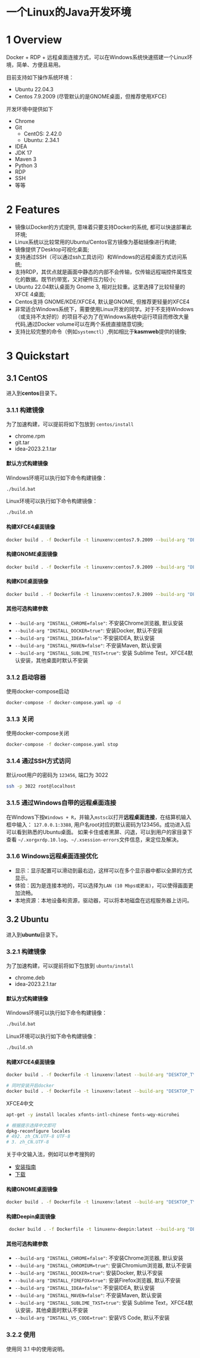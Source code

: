 一个Linux的Java开发环境
==================

# 1 Overview
Docker + RDP + 远程桌面连接方式，可以在Windows系统快速搭建一个Linux环境，简单、方便且易用。

目前支持如下操作系统环境：
* Ubuntu 22.04.3
* Centos 7.9.2009 (尽管默认的是GNOME桌面，但推荐使用XFCE)

开发环境中提供如下
* Chrome
* Git
  - CentOS: 2.42.0
  - Ubuntu: 2.34.1
* IDEA
* JDK 17
* Maven 3
* Python 3
* RDP
* SSH
* 等等

# 2 Features
* 镜像以Docker的方式提供, 意味着只要支持Docker的系统, 都可以快速部署此环境;
* Linux系统以比较常用的Ubuntu/Centos官方镜像为基础镜像进行构建;
* 镜像提供了Desktop可视化桌面;
* 支持通过SSH（可以通过ssh工具访问）和Windows的远程桌面方式访问系统;
* 支持RDP，其优点就是画面中静态的内部不会传输，仅传输远程端控件属性变化的数据。既节约带宽，又对硬件压力较小;
* Ubuntu 22.04默认桌面为 Gnome 3, 相对比较重。这里选择了比较轻量的XFCE 4桌面;
* Centos支持 GNOME/KDE/XFCE4, 默认是GNOME, 但推荐更轻量的XFCE4
* 非常适合Windows系统下，需要使用Linux开发的同学。对于不支持Windows（或支持不太好的）的项目不必为了在Windows系统中运行项目而修改大量代码,通过Docker volume可以在两个系统直接随意切换;
* 支持比较完整的命令（例如`systemctl`）,例如相比于**kasmweb**提供的镜像;


# 3 Quickstart

## 3.1 CentOS
进入到**centos**目录下。

### 3.1.1 构建镜像
为了加速构建，可以提前将如下包放到 `centos/install`
* chrome.rpm
* git.tar
* idea-2023.2.1.tar

#### 默认方式构建镜像
Windows环境可以执行如下命令构建镜像：
```bash
./build.bat
```

Linux环境可以执行如下命令构建镜像：
```bash
./build.sh
```

#### 构建XFCE4桌面镜像
```bash
docker build . -f Dockerfile -t linuxenv:centos7.9.2009 --build-arg "DESKTOP_TYPE=Xfce"
```

#### 构建GNOME桌面镜像
```bash
docker build . -f Dockerfile -t linuxenv:centos7.9.2009 --build-arg "DESKTOP_TYPE=GNOME"
```

#### 构建KDE桌面镜像
```bash
docker build . -f Dockerfile -t linuxenv:centos7.9.2009 --build-arg "DESKTOP_TYPE=KDE"
```

#### 其他可选构建参数
* `--build-arg "INSTALL_CHROME=false"`: 不安装Chrome浏览器, 默认安装
* `--build-arg "INSTALL_DOCKER=true"`: 安装Docker, 默认不安装
* `--build-arg "INSTALL_IDEA=false"`: 不安装IDEA, 默认安装
* `--build-arg "INSTALL_MAVEN=false"`: 不安装Maven, 默认安装
* `--build-arg "INSTALL_SUBLIME_TEST=true"`: 安装 Sublime Test，XFCE4默认安装，其他桌面时默认不安装


### 3.1.2 启动容器
使用docker-compose启动
```bash
docker-compose -f docker-compose.yaml up -d
```

### 3.1.3 关闭
使用docker-compose关闭
```bash
docker-compose -f docker-compose.yaml stop
```

### 3.1.4 通过SSH方式访问
默认root用户的密码为 `123456`, 端口为 3022
```bash
ssh -p 3022 root@localhost
```

### 3.1.5 通过Windows自带的远程桌面连接
在Windows下按`Windows + R`，并输入`mstsc`以打开**远程桌面连接**，在结算机输入框中输入： `127.0.0.1:3388`,
用户名root对应的默认密码为123456。成功进入后可以看到熟悉的Ubuntu桌面。
如果卡住或者黑屏、闪退，可以到用户的家目录下查看 `~/.xorgxrdp.10.log`、`~/.xsession-errors`文件信息，来定位及解决。

### 3.1.6 Windows远程桌面连接优化
* 显示：显示配置可以滑动到最右边，这样可以在多个显示器中都以全屏的方式显示。
* 体验：因为是连接本地的，可以选择为`LAN (10 Mbps或更高)`，可以使得画面更加流畅。
* 本地资源：本地设备和资源，驱动器，可以将本地磁盘在远程服务器上访问。



## 3.2 Ubuntu
进入到**ubuntu**目录下。

### 3.2.1 构建镜像
为了加速构建，可以提前将如下包放到 `ubuntu/install`
* chrome.deb
* idea-2023.2.1.tar

#### 默认方式构建镜像
Windows环境可以执行如下命令构建镜像：
```bash
./build.bat
```

Linux环境可以执行如下命令构建镜像：
```bash
./build.sh
```

#### 构建XFCE4桌面镜像
```bash
docker build . -f Dockerfile -t linuxenv:latest --build-arg "DESKTOP_TYPE=Xfce"

# 同时安装开启docker
docker build . -f Dockerfile -t linuxenv:latest --build-arg "DESKTOP_TYPE=Xfce" --build-arg "INSTALL_DOCKER=true"
```

XFCE4中文
```bash
apt-get -y install locales xfonts-intl-chinese fonts-wqy-microhei

# 根据提示选择中文即可
dpkg-reconfigure locales
# 492. zh_CN.UTF-8 UTF-8
# 3. zh_CN.UTF-8
```

关于中文输入法，例如可以参考搜狗的
* [安装指南](https://shurufa.sogou.com/linux/guide)
* [下载](https://shurufa.sogou.com/?r=mac&t=pinyin)

#### 构建GNOME桌面镜像
```bash
docker build . -f Dockerfile -t linuxenv:latest --build-arg "DESKTOP_TYPE=GNOME"
```

#### 构建Deepin桌面镜像
```bash
 docker build . -f Dockerfile -t linuxenv-deepin:latest --build-arg "DESKTOP_TYPE=Deepin"
```

#### 其他可选构建参数
* `--build-arg "INSTALL_CHROME=false"`: 不安装Chrome浏览器, 默认安装
* `--build-arg "INSTALL_CHROMIUM=true"`: 安装Chromium浏览器, 默认不安装
* `--build-arg "INSTALL_DOCKER=true"`: 安装Docker, 默认不安装
* `--build-arg "INSTALL_FIREFOX=true"`: 安装Firefox浏览器, 默认不安装
* `--build-arg "INSTALL_IDEA=false"`: 不安装IDEA, 默认安装
* `--build-arg "INSTALL_MAVEN=false"`: 不安装Maven, 默认安装
* `--build-arg "INSTALL_SUBLIME_TXST=true"`: 安装 Sublime Text，XFCE4默认安装，其他桌面时默认不安装
* `--build-arg "INSTALL_VS_CODE=true"`: 安装VS Code, 默认不安装

### 3.2.2 使用
使用同 3.1 中的使用说明。

